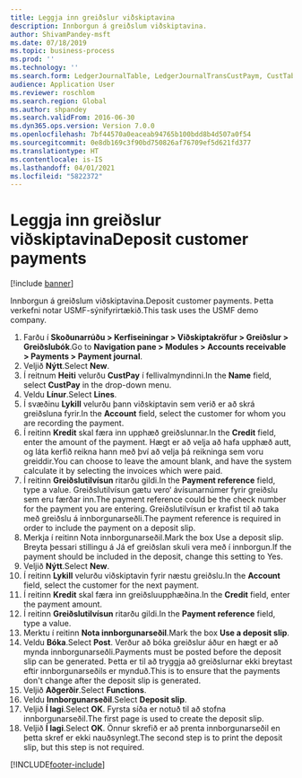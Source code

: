 ```yaml
---
title: Leggja inn greiðslur viðskiptavina
description: Innborgun á greiðslum viðskiptavina.
author: ShivamPandey-msft
ms.date: 07/18/2019
ms.topic: business-process
ms.prod: ''
ms.technology: ''
ms.search.form: LedgerJournalTable, LedgerJournalTransCustPaym, CustTableLookup
audience: Application User
ms.reviewer: roschlom
ms.search.region: Global
ms.author: shpandey
ms.search.validFrom: 2016-06-30
ms.dyn365.ops.version: Version 7.0.0
ms.openlocfilehash: 7bf44570a0eaceab94765b100bdd8b4d507a0f54
ms.sourcegitcommit: 0e8db169c3f90bd750826af76709ef5d621fd377
ms.translationtype: HT
ms.contentlocale: is-IS
ms.lasthandoff: 04/01/2021
ms.locfileid: "5822372"
---
```

# <a name="deposit-customer-payments"></a><span data-ttu-id="be290-103">Leggja inn greiðslur viðskiptavina</span><span class="sxs-lookup"><span data-stu-id="be290-103">Deposit customer payments</span></span>

[!include [banner](../../includes/banner.md)]

<span data-ttu-id="be290-104">Innborgun á greiðslum viðskiptavina.</span><span class="sxs-lookup"><span data-stu-id="be290-104">Deposit customer payments.</span></span> <span data-ttu-id="be290-105">Þetta verkefni notar USMF-sýnifyrirtækið.</span><span class="sxs-lookup"><span data-stu-id="be290-105">This task uses the USMF demo company.</span></span>

1. <span data-ttu-id="be290-106">Farðu í **Skoðunarrúðu > Kerfiseiningar > Viðskiptakröfur > Greiðslur > Greiðslubók**.</span><span class="sxs-lookup"><span data-stu-id="be290-106">Go to **Navigation pane > Modules > Accounts receivable > Payments > Payment journal**.</span></span>
2. <span data-ttu-id="be290-107">Veljið **Nýtt**.</span><span class="sxs-lookup"><span data-stu-id="be290-107">Select **New**.</span></span>
3. <span data-ttu-id="be290-108">Í reitnum **Heiti** velurðu **CustPay** í fellivalmyndinni.</span><span class="sxs-lookup"><span data-stu-id="be290-108">In the **Name** field, select **CustPay** in the drop-down menu.</span></span>
4. <span data-ttu-id="be290-109">Veldu **Línur**.</span><span class="sxs-lookup"><span data-stu-id="be290-109">Select **Lines**.</span></span>
5. <span data-ttu-id="be290-110">Í svæðinu **Lykill** velurðu þann viðskiptavin sem verið er að skrá greiðsluna fyrir.</span><span class="sxs-lookup"><span data-stu-id="be290-110">In the **Account** field, select the customer for whom you are recording the payment.</span></span>
6. <span data-ttu-id="be290-111">Í reitinn **Kredit** skal færa inn upphæð greiðslunnar.</span><span class="sxs-lookup"><span data-stu-id="be290-111">In the **Credit** field, enter the amount of the payment.</span></span> <span data-ttu-id="be290-112">Hægt er að velja að hafa upphæð autt, og láta kerfið reikna hann með því að velja þá reikninga sem voru greiddir.</span><span class="sxs-lookup"><span data-stu-id="be290-112">You can choose to leave the amount blank, and have the system calculate it by selecting the invoices which were paid.</span></span>  
7. <span data-ttu-id="be290-113">Í reitinn **Greiðslutilvísun** ritarðu gildi.</span><span class="sxs-lookup"><span data-stu-id="be290-113">In the **Payment reference** field, type a value.</span></span> <span data-ttu-id="be290-114">Greiðslutilvísun gætu vero‘ ávísunarnúmer fyrir greiðslu sem eru færðar inn.</span><span class="sxs-lookup"><span data-stu-id="be290-114">The payment reference could be the check number for the payment you are entering.</span></span> <span data-ttu-id="be290-115">Greiðslutilvísun er krafist til að taka með greiðslu á innborgunarseðli.</span><span class="sxs-lookup"><span data-stu-id="be290-115">The payment reference is required in order to include the payment on a deposit slip.</span></span>  
8. <span data-ttu-id="be290-116">Merkja í reitinn Nota innborgunarseðil.</span><span class="sxs-lookup"><span data-stu-id="be290-116">Mark the box Use a deposit slip.</span></span> <span data-ttu-id="be290-117">Breyta þessari stillingu á Já ef greiðslan skuli vera með í innborgun.</span><span class="sxs-lookup"><span data-stu-id="be290-117">If the payment should be included in the deposit, change this setting to Yes.</span></span>  
9. <span data-ttu-id="be290-118">Veljið **Nýtt**.</span><span class="sxs-lookup"><span data-stu-id="be290-118">Select **New**.</span></span>
10. <span data-ttu-id="be290-119">Í reitinn **Lykill** velurðu viðskiptavin fyrir næstu greiðslu.</span><span class="sxs-lookup"><span data-stu-id="be290-119">In the **Account** field, select the customer for the next payment.</span></span>
11. <span data-ttu-id="be290-120">Í reitinn **Kredit** skal færa inn greiðsluupphæðina.</span><span class="sxs-lookup"><span data-stu-id="be290-120">In the **Credit** field, enter the payment amount.</span></span>
12. <span data-ttu-id="be290-121">Í reitinn **Greiðslutilvísun** ritarðu gildi.</span><span class="sxs-lookup"><span data-stu-id="be290-121">In the **Payment reference** field, type a value.</span></span>
13. <span data-ttu-id="be290-122">Merktu í reitinn **Nota innborgunarseðil**.</span><span class="sxs-lookup"><span data-stu-id="be290-122">Mark the box **Use a deposit slip**.</span></span>
14. <span data-ttu-id="be290-123">Veldu **Bóka**.</span><span class="sxs-lookup"><span data-stu-id="be290-123">Select **Post**.</span></span> <span data-ttu-id="be290-124">Verður að bóka greiðslur áður en hægt er að mynda innborgunarseðli.</span><span class="sxs-lookup"><span data-stu-id="be290-124">Payments must be posted before the deposit slip can be generated.</span></span> <span data-ttu-id="be290-125">Þetta er til að tryggja að greiðslurnar ekki breytast eftir innborgunarseðils er mynduð.</span><span class="sxs-lookup"><span data-stu-id="be290-125">This is to ensure that the payments don't change after the deposit slip is generated.</span></span>  
15. <span data-ttu-id="be290-126">Veljið **Aðgerðir**.</span><span class="sxs-lookup"><span data-stu-id="be290-126">Select **Functions**.</span></span>
16. <span data-ttu-id="be290-127">Veldu **Innborgunarseðil**.</span><span class="sxs-lookup"><span data-stu-id="be290-127">Select **Deposit slip**.</span></span>
17. <span data-ttu-id="be290-128">Veljið **Í lagi**.</span><span class="sxs-lookup"><span data-stu-id="be290-128">Select **OK**.</span></span> <span data-ttu-id="be290-129">Fyrsta síða er notuð til að stofna innborgunarseðil.</span><span class="sxs-lookup"><span data-stu-id="be290-129">The first page is used to create the deposit slip.</span></span>  
18. <span data-ttu-id="be290-130">Veljið **Í lagi**.</span><span class="sxs-lookup"><span data-stu-id="be290-130">Select **OK**.</span></span> <span data-ttu-id="be290-131">Önnur skrefið er að prenta innborgunarseðil en þetta skref er ekki nauðsynlegt.</span><span class="sxs-lookup"><span data-stu-id="be290-131">The second step is to print the deposit slip, but this step is not required.</span></span>  



[!INCLUDE[footer-include](../../../includes/footer-banner.md)]